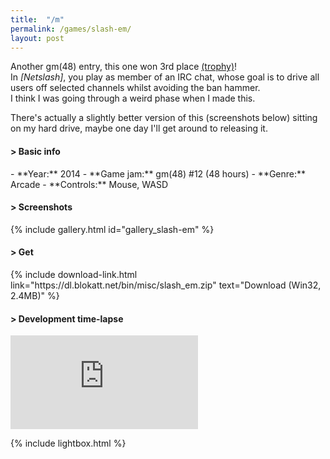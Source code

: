 ```yaml
---
title:  "/m"
permalink: /games/slash-em/
layout: post
---
```

Another gm(48) entry, this one won 3rd place [(trophy)](https://i.imgur.com/AuQgXUo.png)!   
In _[Netslash]_, you play as member of an IRC chat, whose goal is to drive all users off selected channels whilst avoiding the ban hammer.   
I think I was going through a weird phase when I made this.

There's actually a slightly better version of this (screenshots below) sitting on my hard drive, maybe one day I'll get around to releasing it.
<div class="subsection">
<h4 class="visual-title">&gt; Basic info</h4>    
- **Year:** 2014
- **Game jam:** gm(48) #12 (48 hours)
- **Genre:** Arcade
- **Controls:** Mouse, WASD
</div>

<div class="subsection">
<h4 class="visual-title">&gt; Screenshots</h4>    
{% include gallery.html id="gallery_slash-em" %}
</div>

<div class="subsection">
<h4 class="visual-title">&gt; Get</h4>    
{% include download-link.html link="https://dl.blokatt.net/bin/misc/slash_em.zip" text="Download (Win32, 2.4MB)" %}
</div>

<div class="subsection">
<h4 class="visual-title">&gt; Development time-lapse</h4>    
<div class="dashed-border">
<div class='embed-container'><iframe src='https://www.youtube.com/embed/eJ2ZKpdb_Lk' frameborder='0' allowfullscreen></iframe></div>
</div>
</div>

{% include lightbox.html %}


